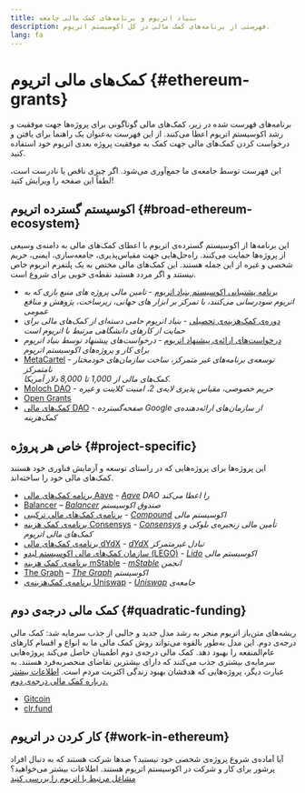 ```yaml
---
title: بنیاد اتریوم و برنامه‌های کمک مالی جامعه
description: فهرستی از برنامه‌های کمک مالی در کل اکوسیستم اتریوم.
lang: fa
---
```


# کمک‌های مالی اتریوم {#ethereum-grants}

برنامه‌های فهرست شده در زیر، کمک‌های مالی گوناگونی برای پروژه‌ها جهت موفقیت و رشد اکوسیستم اتریوم اعطا می‌کنند. از این فهرست به‌عنوان یک راهنما برای یافتن و درخواست کردن کمک‌های مالی جهت کمک به موفقیت پروژه بعدی اتریوم خود استفاده کنید.

این فهرست توسط جامعه‌ی ما جمع‌آوری می‌شود. اگر چیزی ناقص یا نادرست است، لطفاً این صفحه را ویرایش کنید!

## اکوسیستم گسترده اتریوم {#broad-ethereum-ecosystem}

این برنامه‌ها از اکوسیستم گسترده‌ی اتریوم با اعطای کمک‌های مالی به دامنه‌ی وسیعی از پروژه‌ها حمایت می‌کنند. راه‌حل‌هایی جهت مقیاس‌پذیری، جامعه‌سازی، ایمنی، حریم شخصی و غیره از این جمله هستند. این کمک‌های مالی مختص به یک پلتفرم اتریوم خاص نیستند و اگر مردد هستید نقطه‌ی خوبی برای شروع است.

- [برنامه پشتیبانی اکوسیستم بنیاد اتریوم](https://esp.ethereum.foundation) - _تامین مالی پروژه های منبع بازی که به اتریوم سودرسانی می‌کنند، با تمرکز بر ابزار های جهانی، زیرساخت، پژوهش و منافع عمومی_
- [دوره‌ی کمک‌هزینه‌ی تحصیلی](/community/grants/academic-grants-round/) - _بنیاد اتریوم حامی دسته‌ای از کمک‌های مالی برای حمایت از کارهای دانشگاهی مرتبط با اتریوم است_
- [درخواست‌های ارائه‌ی پیشنهاد اتریوم](https://github.com/ethereum/requests-for-proposals) - _درخواست‌های پیشنهاد توسط بنیاد اتریوم برای کار و پروژه‌های اکوسیستم اتریوم_
- [MetaCartel](https://www.metacartel.org/grants/) - _توسعه‌ی برنامه‌های غیر متمرکز، ساخت سازمان‌های خودمختار نامتمرکز  
  کمک‌های مالی از 1,000 تا 8,000 دلار آمریکا._
- [Moloch DAO](https://www.molochdao.com/) - _حریم خصوصی، مقیاس پذیری لایه‌ی 2، امنیت کلاینت و غیره_
- [Open Grants](https://opengrants.com/explore)
- [ کمک‌های مالی DAO](https://docs.google.com/spreadsheets/d/1XHc-p_MHNRdjacc8uOEjtPoWL86olP4GyxAJOFO0zxY/edit#gid=0) - _صفحه‌گسترده Google از سازمان‌های ارائه‌دهنده‌ی کمک‌هزینه_

## خاص هر پروژه {#project-specific}

این پروژه‌ها برای پروژه‌هایی که در راستای توسعه و آزمایش فناوری خود هستند کمک‌های مالی خود را ساخته‌اند.

- [برنامه کمک‌های مالی Aave](https://aavegrants.org/) - _[Aave](https://aave.com/) DAO را اعطا می‌کند_
- [Balancer](https://balancergrants.notion.site/Balancer-Community-Grants-23e562c5bc4347cd8304637bff0058e6) – _[Balancer](https://balancer.fi/) صندوق اکوسیستم_
- [برنامه‌ی کمک‌های مالی ترکیبی](https://compoundgrants.org/) - _[Compound](https://compound.finance/) اکوسیستم مالی_
- [برنامه‌ی کمک هزینه Consensys](https://consensys.net/grants/) - _[Consensys](https://consensys.net/) تأمین مالی زنجیره‌ی بلوکی و کمک‌های مالی اتریوم_
- [برنامه‌ی کمک‌های مالی dYdX](https://dydxgrants.com/) - _[dYdX](https://dydx.exchange/) تبادل غیرمتمرکز_
- [سازمان کمک‌های مالی اکوسیستم لیدو (LEGO)](https://lego.lido.fi/) - _[Lido](https://lido.fi/) اکوسیستم مالی_
- [برنامه‌ی کمک هزینه mStable](https://docs.mstable.org/advanced/grants-program) - _[mStable](https://mstable.org/) انجمن_
- [The Graph](https://airtable.com/shrdfvnFvVch3IOVm) – _[The Graph](https://thegraph.com/) اکوسیستم_
- [برنامه‌ی کمک‌هزینه‌ی Uniswap](https://www.unigrants.org/) - _[Uniswap](https://uniswap.org/) جامعه‌ی_

## کمک مالی درجه‌ی دوم {#quadratic-funding}

ریشه‌های متن‌باز اتریوم منجر به رشد مدل جدید و جالبی از جذب سرمایه شد: کمک مالی درجه‌ی دوم. این مدل به‌طور بالقوه می‌تواند روش کمک مالی ما به انواع و اقسام کارهای عام‌المنفعه را بهبود دهد. کمک مالی درجه‌ی دوم اطمینان حاصل می‌کند پروژه‌هایی سرمایه‌ی بیشتری جذب می‌کنند که دارای بیشترین تقاضای منحصربه‌فرد هستند. به عبارت دیگر، پروژه‌هایی که هدفشان بهبود زندگی اکثریت مردم است. [اطلاعات بیشتر درباره کمک مالی درجه‌ی دوم.](/defi/#quadratic-funding)

- [Gitcoin](https://gitcoin.co/grants)
- [clr.fund](https://clr.fund/)

## کار کردن در اتریوم {#work-in-ethereum}

آیا آماده‌ی شروع پروژه‌ی شخصی خود نیستید؟ صدها شرکت هستند که به دنبال افراد پرشور برای کار و شرکت در اکوسیستم اتریوم هستند. اطلاعات بیشتر می‌خواهید؟ [مشاغل مرتبط با اتریوم را بررسی کنید](/community/get-involved/#ethereum-jobs)
